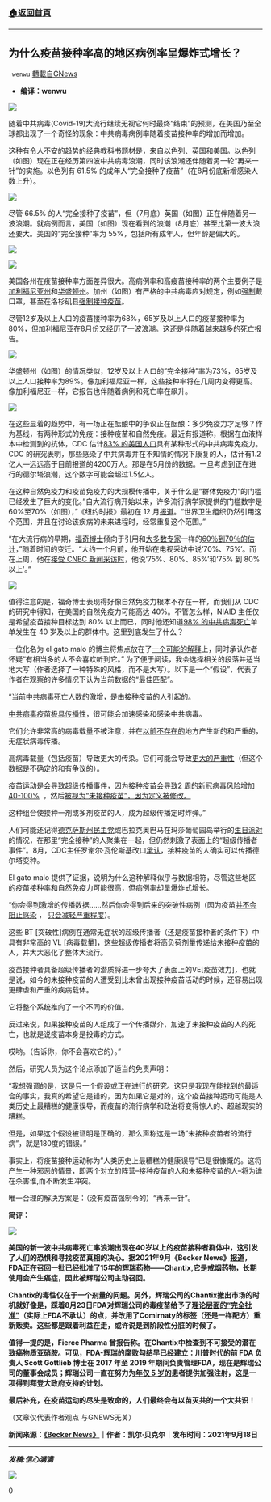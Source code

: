 ###  [:house:返回首頁](https://github.com/ourhimalayas/txt)
---


## 为什么疫苗接种率高的地区病例率呈爆炸式增长？
` wenwu` [轉載自GNews](https://gnews.org/zh-hans/1542054/)

- **编译：wenwu**


![](https://assets.gnews.org/wp-content/uploads/2021/09/tempsnip85.png)

随着中共病毒(Covid-19)大流行继续无视它何时最终“结束”的预测，在美国乃至全球都出现了一个奇怪的现象：中共病毒病例率随着疫苗接种率的增加而增加。

这种有令人不安的趋势的经典教科书题材是，来自以色列、英国和美国。以色列（如图）现在正在经历第四波中共病毒浪潮，同时该浪潮还伴随着另一轮“再来一针”的实施。以色列有 61.5% 的成年人“完全接种了疫苗”（在8月份底新增感染人数上升）。

![](https://assets.gnews.org/wp-content/uploads/2021/09/unnamed-2021-09-19T101040.042.png)

尽管 66.5% 的人“完全接种了疫苗”，但（7月底）英国（如图）正在伴随着另一波浪潮。就病例而言，美国（如图）现在看到的浪潮（8月底）甚至比第一波大浪还要大。美国的“完全接种”率为 55%，包括所有成年人，但年龄是偏大的。

![](https://assets.gnews.org/wp-content/uploads/2021/09/unnamed-2021-09-19T101309.890.png)

![](https://assets.gnews.org/wp-content/uploads/2021/09/unnamed-2021-09-19T101404.290.png)

美国各州在疫苗接种率方面差异很大。高病例率和高疫苗接种率的两个主要例子是[加利福尼亚州](https://www.nytimes.com/interactive/2021/us/california-covid-cases.html)和[华盛顿州](https://www.nytimes.com/interactive/2021/us/washington-covid-cases.html)。加州（如图）有严格的中共病毒应对规定，例如[强制](https://apnews.com/article/lifestyle-california-recall-los-angeles-business-coronavirus-pandemic-22d555185b5cf83ad618e3095118cb0a)戴口罩，甚至在洛杉矶县[强制接种疫苗](https://apnews.com/article/lifestyle-california-recall-los-angeles-business-coronavirus-pandemic-22d555185b5cf83ad618e3095118cb0a)。

尽管12岁及以上人口的疫苗接种率为68%，65岁及以上人口的疫苗接种率为80%，但加利福尼亚在8月份又经历了一波浪潮。这还是伴随着越来越多的死亡报告。

![](https://assets.gnews.org/wp-content/uploads/2021/09/unnamed-2021-09-19T101500.818.png)

华盛顿州（如图）的情况类似，12岁及以上人口的”完全接种”率为73%，65岁及以上人口接种率为89%。像加利福尼亚一样，这些接种率将在几周内变得更高。像加利福尼亚一样，它报告也伴随着病例和死亡率在飙升。

![](https://assets.gnews.org/wp-content/uploads/2021/09/unnamed-2021-09-19T101543.401.png)

在这些显着的趋势中，有一场正在酝酿中的争议正在酝酿：多少免疫力才足够？作为基线，有两种形式的免疫：接种疫苗和自然免疫。最近有报道称，根据在血液样本中检测到的抗体，CDC 估计[83% 的美国人口](https://www.dailymail.co.uk/health/article-9952555/CDC-study-estimates-80-Americans-protected-COVID-19.html)具有某种形式的中共病毒免疫力。CDC 的研究表明，那些感染了中共病毒并在不知情的情况下康复的人，估计有1.2亿人—远远高于目前报道的4200万人。那是在5月份的数据。一旦考虑到正在进行的德尔塔浪潮，这个数字可能会超过1.5亿人。

在这种自然免疫力和疫苗免疫力的大规模传播中，关于什么是”群体免疫力”的门槛已经发生了巨大的变化。”自大流行病开始以来，许多流行病学家提供的门槛数字是60%至70%（如图），”《纽约时报》最初在 12 月[报道](https://www.nytimes.com/2020/12/24/health/herd-immunity-covid-coronavirus.html)。“世界卫生组织仍然引用这个范围，并且在讨论该疾病的未来进程时，经常重复这个范围。”

“在大流行病的早期，[福奇博士](https://www.nytimes.com/2021/01/24/health/fauci-trump-covid.html)倾向于引用和[大多数专家](https://thehill.com/changing-america/resilience/natural-disasters/495635-coronavirus-pandemic-could-last-up-to-two-years)一样的[60％到70％的估计](https://www.nytimes.com/2020/05/01/opinion/sunday/coronavirus-herd-immunity.html)，”随着时间的变迁。“大约一个月前，他开始在电视采访中说‘70%、75%’。而在上周，他在[接受 CNBC 新闻采访时](https://www.cnbc.com/2020/12/16/cnbc-transcript-dr-anthony-fauci-speaks-with-cnbcs-meg-tirrell-live-during-the-cnbc-healthy-returns-livestream-today.html)，他说‘75%、80%、85%’和‘75% 到 80% 以上’。”

![](https://assets.gnews.org/wp-content/uploads/2021/09/unnamed-2021-09-19T101701.252.png)

值得注意的是，福奇博士表现得好像自然免疫力根本不存在一样，而我们从 CDC 的研究中得知，在美国的自然免疫力可能高达 40%。不管怎么样，NIAID 主任仅是希望疫苗接种目标达到 80% 以上而已，同时他还知道[98% 的中共病毒死亡](https://www.cdc.gov/nchs/nvss/vsrr/covid_weekly/index.htm)单单发生在 40 岁及以上的群体中。这里到底发生了什么？

一位化名为 el gato malo 的博主将焦点放在了[一个可能的解释](https://boriquagato.substack.com/p/the-vaccinated-superspread-hypothesis)上，同时承认作者怀疑“有相当多的人不会喜欢听到它。” 为了便于阅读，我会选择相关的段落并适当地大写（作者选择了一种特殊的风格，而不是大写）。以下是一个“假设”，代表了作者在观察的许多情况下认为当前数据的“最佳匹配”。

“当前中共病毒死亡人数的激增，是由接种疫苗的人引起的。

[中共病毒疫苗极具传播性](https://boriquagato.substack.com/p/leaky-vaccines-super-spreads-and)，很可能会加速感染和感染中共病毒。

它们允许非常高的病毒载量不被注意，并在[以前不存在的](https://boriquagato.substack.com/p/asymptomatic-covid-spread)地方产生新的和严重的，无症状病毒传播。

高病毒载量（包括疫苗）导致更大的传染。它们可能会导致[更大的严重性](https://www.cebm.net/covid-19/sars-cov-2-viral-load-and-the-severity-of-covid-19/)（但这个数据是不确定的和有争议的）。

疫苗[运动是会](https://www.medrxiv.org/content/10.1101/2021.03.08.21252200v1)导致超级传播事件，因为接种疫苗会导致[2 周的新冠病毒风险增加 40-100%](https://www.medrxiv.org/content/10.1101/2021.03.08.21252200v1)  ，然后[被视为“未接种疫苗”，因为定义被修改。](https://boriquagato.substack.com/p/why-vaccinated-covid-deathshospitalizations)

这种组合使接种一剂或多剂疫苗的人，成为超级传播定时炸弹。”

人们可能还记得[德克萨斯州民主党](https://beckernews.com/breaking-more-texas-democrats-test-positive-for-covid-after-maskless-escapade-40383/)或巴拉克奥巴马在玛莎葡萄园岛举行的[生日派对](https://beckernews.com/barack-obamas-martha-vineyard-birthday-bash-now-being-tied-to-explosion-of-covid-cases-40850/)的情况，在那里“完全接种”的人聚集在一起，但仍然刺激了表面上的“超级传播者事件”。8月，CDC主任罗谢尔·瓦伦斯基改口[承认](https://beckernews.com/cdc-director-changes-her-story-now-admits-covid-vaccines-dont-prevent-virus-transmission-40754/)，接种疫苗的人确实可以传播德尔塔变种。

El gato malo 提供了证据，说明为什么这种解释似乎与数据相符，尽管这些地区的疫苗接种率和自然免疫力可能很高，但病例率却呈爆炸式增长。

“你会得到激增的传播数据……然后你会得到后来的突破性病例（因为疫苗[并不会阻止感染](https://www.cnn.com/2021/08/05/health/us-coronavirus-thursday/index.html) ， [只会减轻严重程度](https://boriquagato.substack.com/p/are-covid-vaccines-working-take-2)）。

这些 BT [突破性]病例在通常无症状的超级传播者（还是疫苗接种者的条件下）中具有非常高的 VL [病毒载量]，这些超级传播者将高负荷剂量传递给未接种疫苗的人，并大大恶化了整体大流行。

疫苗接种者具备超级传播者的潜质将进一步夸大了表面上的VE[疫苗效力]，也就是说，如今的未接种疫苗的人遭受到比未曾出现接种疫苗活动的时候，还容易出现更肆虐和严重的疾病载体。

它将整个系统推向了一个不同的价值。

反过来说，如果接种疫苗的人组成了一个传播媒介，加速了未接种疫苗的人的死亡，也就是说疫苗本身是投毒的方式。

哎哟。（告诉你，你不会喜欢它的）。”

然后，研究人员为这个论点添加了适当的免责声明：

“我想强调的是，这是只一个假设或正在进行的研究。这只是我现在能找到的最适合的事实，我真的希望它是错的，因为如果它是对的，这个疫苗接种运动可能是人类历史上最糟糕的健康误导，而疫苗的流行病学和政治将变得惊人的、超越现实的糟糕。

但是，如果这个假设被证明是正确的，那么声称这是一场”未接种疫苗者的流行病”，就是180度的错误。”

事实上，将疫苗接种运动称为”人类历史上最糟糕的健康误导”已是很慷慨的。这将产生一种邪恶的情景，即两个对立的阵营–接种疫苗的人和未接种疫苗的人–将为谁在杀害谁,而不断发生冲突。

唯一合理的解决方案是：（没有疫苗强制令的）“再来一针”。

**简评：**

![](https://assets.gnews.org/wp-content/uploads/2021/09/unnamed-2021-09-19T101833.199.png)

**美国的新一波中共病毒死亡率浪潮出现在40岁以上的疫苗接种者群体中，这引发了人们的恐惧和寻找疫苗真相的决心。据2021年9月《Becker News》[报道](https://beckernews.com/after-fdas-approval-of-covid-vaccine-pfizer-suddenly-recalls-drug-linked-to-cancer-41520/)，FDA正在召回一批已经批准了15年的辉瑞药物——Chantix,它是戒烟药物，长期使用会产生癌症，因此被辉瑞公司主动召回。**

**Chantix的毒性仅在于一个剂量的问题。另外，辉瑞公司的Chantix撤出市场的时机就好像是，踩着8月23日FDA对辉瑞公司的毒疫苗给予了[理论层面的“完全批准”](https://beckernews.com/44-new-docs-41120/)（实际上FDA不承认）的点，并改用了Comirnaty的标签（还是一样配方）重新贩卖。这些都是跟着利益在走，或许说是到阶段性分脏的时候了。**

**值得一提的是，Fierce Pharma 曾报告称。在Chantix中检查到不可接受的潜在致癌物质亚硝胺。可见，FDA-辉瑞的腐败勾结早已经建立：川普时代的前 FDA 负责人 Scott Gottlieb 博士在 2017 年至 2019 年期间负责管理FDA，现在是辉瑞公司的董事会成员；辉瑞公司一直在努力为[年仅 5 岁的](https://www.dailymail.co.uk/news/article-9983371/Former-FDA-chief-says-COVID-19-vaccine-approved-kids-ages-5-October.html)患者提供加强注射，这是一项得到拜登大政府支持的计划。**

**最后补充，在疫苗运动的尽头是致命的，人们最终会有以苗灭共的一个大共识！**

（文章仅代表作者观点 与GNEWS无关）

**新闻来源：[《Becker News》](https://beckernews.com/more-vaccines-more-covid-why-are-case-rates-exploding-in-areas-with-high-levels-of-vaccination-41523/)｜作者：凯尔·贝克尔｜发布时间：2021年9月18日**

* * *

***发稿:信心满满***

![](https://assets.gnews.org/wp-content/uploads/2021/09/GNEWS_CH.-1.jpeg)

0
